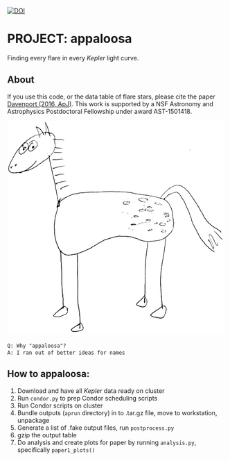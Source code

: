 [![DOI](https://zenodo.org/badge/doi/10.5281/zenodo.58169.svg)](http://dx.doi.org/10.5281/zenodo.58169)

# PROJECT: appaloosa

Finding every flare in every *Kepler* light curve.

## About
If you use this code, or the data table of flare stars, please cite the paper [Davenport (2016, ApJ)](https://arxiv.org/abs/1607.03494). 
This work is supported by a NSF Astronomy and Astrophysics Postdoctoral Fellowship under award AST-1501418.



![](./misc/horse_anim.gif)


    Q: Why "appaloosa"?
    A: I ran out of better ideas for names
    

## How to appaloosa:
1. Download and have all *Kepler* data ready on cluster
2. Run `condor.py` to prep Condor scheduling scripts
3. Run Condor scripts on cluster
4. Bundle outputs (`aprun` directory) in to .tar.gz file, move to workstation, unpackage
5. Generate a list of .fake output files, run `postprocess.py`
6. gzip the output table
7. Do analysis and create plots for paper by running `analysis.py`, specifically `paper1_plots()`
